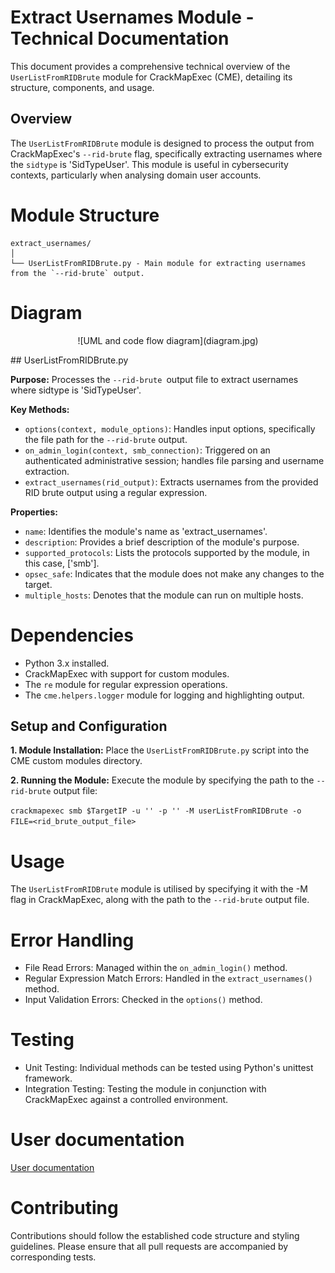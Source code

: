 # Extract Usernames Module - Technical Documentation

This document provides a comprehensive technical overview of the `UserListFromRIDBrute` module for CrackMapExec (CME), detailing its structure, components, and usage.

## Overview
The `UserListFromRIDBrute` module is designed to process the output from CrackMapExec's `--rid-brute` flag, specifically extracting usernames where the `sidtype` is 'SidTypeUser'. This module is useful in cybersecurity contexts, particularly when analysing domain user accounts.

# Module Structure

```plaintext
extract_usernames/
│
└── UserListFromRIDBrute.py - Main module for extracting usernames from the `--rid-brute` output.
```

# Diagram
<p align="center">
![UML and code flow diagram](diagram.jpg)
</p>
## UserListFromRIDBrute.py

**Purpose:** Processes the `--rid-brute `output file to extract usernames where sidtype is 'SidTypeUser'.

**Key Methods:**

- `options(context, module_options)`: Handles input options, specifically the file path for the `--rid-brute` output.
- `on_admin_login(context, smb_connection)`: Triggered on an authenticated administrative session; handles file parsing and username extraction.
- `extract_usernames(rid_output)`: Extracts usernames from the provided RID brute output using a regular expression.

**Properties:**

- `name`: Identifies the module's name as 'extract_usernames'.
- `description`: Provides a brief description of the module's purpose.
- `supported_protocols`: Lists the protocols supported by the module, in this case, ['smb'].
- `opsec_safe`: Indicates that the module does not make any changes to the target.
- `multiple_hosts`: Denotes that the module can run on multiple hosts.

# Dependencies
- Python 3.x installed.
- CrackMapExec with support for custom modules.
- The `re` module for regular expression operations.
- The `cme.helpers.logger` module for logging and highlighting output.

## Setup and Configuration

**1. Module Installation:**
Place the `UserListFromRIDBrute.py` script into the CME custom modules directory.

**2. Running the Module:**
Execute the module by specifying the path to the `--rid-brute` output file:

```crackmapexec smb $TargetIP -u '' -p '' -M userListFromRIDBrute -o FILE=<rid_brute_output_file>```

# Usage
The `UserListFromRIDBrute` module is utilised by specifying it with the -M flag in CrackMapExec, along with the path to the `--rid-brute` output file.

# Error Handling
- File Read Errors: Managed within the `on_admin_login()` method.
- Regular Expression Match Errors: Handled in the `extract_usernames()` method.
- Input Validation Errors: Checked in the `options()` method.

# Testing
- Unit Testing: Individual methods can be tested using Python's unittest framework.
- Integration Testing: Testing the module in conjunction with CrackMapExec against a controlled environment.

# User documentation
[User documentation](USER-DOC.md)

# Contributing
Contributions should follow the established code structure and styling guidelines. Please ensure that all pull requests are accompanied by corresponding tests.